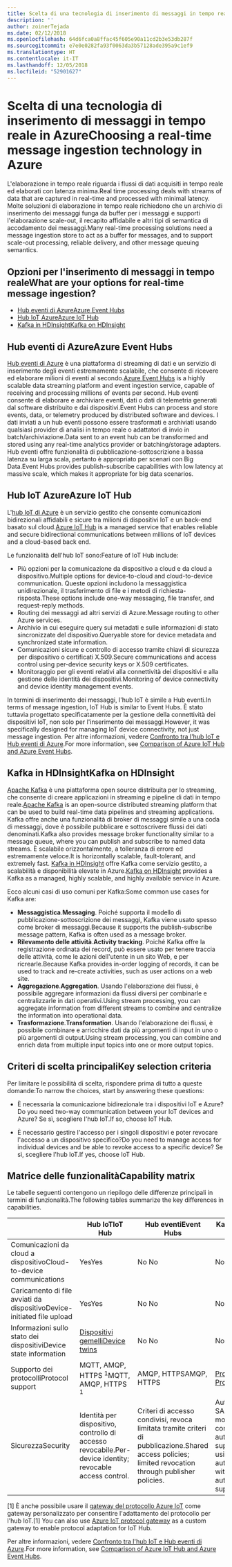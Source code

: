 ```yaml
---
title: Scelta di una tecnologia di inserimento di messaggi in tempo reale
description: ''
author: zoinerTejada
ms.date: 02/12/2018
ms.openlocfilehash: 64d6fca0a8ffac45f605e90a11cd2b3e53db287f
ms.sourcegitcommit: e7e0e0282fa93f0063da3b57128ade395a9c1ef9
ms.translationtype: HT
ms.contentlocale: it-IT
ms.lasthandoff: 12/05/2018
ms.locfileid: "52901627"
---
```

# <a name="choosing-a-real-time-message-ingestion-technology-in-azure"></a><span data-ttu-id="a7432-102">Scelta di una tecnologia di inserimento di messaggi in tempo reale in Azure</span><span class="sxs-lookup"><span data-stu-id="a7432-102">Choosing a real-time message ingestion technology in Azure</span></span>

<span data-ttu-id="a7432-103">L'elaborazione in tempo reale riguarda i flussi di dati acquisiti in tempo reale ed elaborati con latenza minima.</span><span class="sxs-lookup"><span data-stu-id="a7432-103">Real time processing deals with streams of data that are captured in real-time and processed with minimal latency.</span></span> <span data-ttu-id="a7432-104">Molte soluzioni di elaborazione in tempo reale richiedono che un archivio di inserimento dei messaggi funga da buffer per i messaggi e supporti l'elaborazione scale-out, il recapito affidabile e altri tipi di semantica di accodamento dei messaggi.</span><span class="sxs-lookup"><span data-stu-id="a7432-104">Many real-time processing solutions need a message ingestion store to act as a buffer for messages, and to support scale-out processing, reliable delivery, and other message queuing semantics.</span></span> 

## <a name="what-are-your-options-for-real-time-message-ingestion"></a><span data-ttu-id="a7432-105">Opzioni per l'inserimento di messaggi in tempo reale</span><span class="sxs-lookup"><span data-stu-id="a7432-105">What are your options for real-time message ingestion?</span></span>

- [<span data-ttu-id="a7432-106">Hub eventi di Azure</span><span class="sxs-lookup"><span data-stu-id="a7432-106">Azure Event Hubs</span></span>](/azure/event-hubs/)
- [<span data-ttu-id="a7432-107">Hub IoT Azure</span><span class="sxs-lookup"><span data-stu-id="a7432-107">Azure IoT Hub</span></span>](/azure/iot-hub/)
- [<span data-ttu-id="a7432-108">Kafka in HDInsight</span><span class="sxs-lookup"><span data-stu-id="a7432-108">Kafka on HDInsight</span></span>](/azure/hdinsight/kafka/apache-kafka-get-started)

## <a name="azure-event-hubs"></a><span data-ttu-id="a7432-109">Hub eventi di Azure</span><span class="sxs-lookup"><span data-stu-id="a7432-109">Azure Event Hubs</span></span>

<span data-ttu-id="a7432-110">[Hub eventi di Azure](/azure/event-hubs/) è una piattaforma di streaming di dati e un servizio di inserimento degli eventi estremamente scalabile, che consente di ricevere ed elaborare milioni di eventi al secondo.</span><span class="sxs-lookup"><span data-stu-id="a7432-110">[Azure Event Hubs](/azure/event-hubs/) is a highly scalable data streaming platform and event ingestion service, capable of receiving and processing millions of events per second.</span></span> <span data-ttu-id="a7432-111">Hub eventi consente di elaborare e archiviare eventi, dati o dati di telemetria generati dal software distribuito e dai dispositivi.</span><span class="sxs-lookup"><span data-stu-id="a7432-111">Event Hubs can process and store events, data, or telemetry produced by distributed software and devices.</span></span> <span data-ttu-id="a7432-112">I dati inviati a un hub eventi possono essere trasformati e archiviati usando qualsiasi provider di analisi in tempo reale o adattatori di invio in batch/archiviazione.</span><span class="sxs-lookup"><span data-stu-id="a7432-112">Data sent to an event hub can be transformed and stored using any real-time analytics provider or batching/storage adapters.</span></span> <span data-ttu-id="a7432-113">Hub eventi offre funzionalità di pubblicazione-sottoscrizione a bassa latenza su larga scala, pertanto è appropriato per scenari con Big Data.</span><span class="sxs-lookup"><span data-stu-id="a7432-113">Event Hubs provides publish-subscribe capabilities with low latency at massive scale, which makes it appropriate for big data scenarios.</span></span>

## <a name="azure-iot-hub"></a><span data-ttu-id="a7432-114">Hub IoT Azure</span><span class="sxs-lookup"><span data-stu-id="a7432-114">Azure IoT Hub</span></span>

<span data-ttu-id="a7432-115">L'[hub IoT di Azure](/azure/iot-hub/) è un servizio gestito che consente comunicazioni bidirezionali affidabili e sicure tra milioni di dispositivi IoT e un back-end basato sul cloud.</span><span class="sxs-lookup"><span data-stu-id="a7432-115">[Azure IoT Hub](/azure/iot-hub/) is a managed service that enables reliable and secure bidirectional communications between millions of IoT devices and a cloud-based back end.</span></span>

<span data-ttu-id="a7432-116">Le funzionalità dell'hub IoT sono:</span><span class="sxs-lookup"><span data-stu-id="a7432-116">Feature of IoT Hub include:</span></span>

* <span data-ttu-id="a7432-117">Più opzioni per la comunicazione da dispositivo a cloud e da cloud a dispositivo.</span><span class="sxs-lookup"><span data-stu-id="a7432-117">Multiple options for device-to-cloud and cloud-to-device communication.</span></span> <span data-ttu-id="a7432-118">Queste opzioni includono la messaggistica unidirezionale, il trasferimento di file e i metodi di richiesta-risposta.</span><span class="sxs-lookup"><span data-stu-id="a7432-118">These options include one-way messaging, file transfer, and request-reply methods.</span></span>
* <span data-ttu-id="a7432-119">Routing dei messaggi ad altri servizi di Azure.</span><span class="sxs-lookup"><span data-stu-id="a7432-119">Message routing to other Azure services.</span></span>
* <span data-ttu-id="a7432-120">Archivio in cui eseguire query sui metadati e sulle informazioni di stato sincronizzate del dispositivo.</span><span class="sxs-lookup"><span data-stu-id="a7432-120">Queryable store for device metadata and synchronized state information.</span></span>
* <span data-ttu-id="a7432-121">Comunicazioni sicure e controllo di accesso tramite chiavi di sicurezza per dispositivo o certificati X.509.</span><span class="sxs-lookup"><span data-stu-id="a7432-121">Secure communications and access control using per-device security keys or X.509 certificates.</span></span>
* <span data-ttu-id="a7432-122">Monitoraggio per gli eventi relativi alla connettività dei dispositivi e alla gestione delle identità dei dispositivi.</span><span class="sxs-lookup"><span data-stu-id="a7432-122">Monitoring of device connectivity and device identity management events.</span></span>

<span data-ttu-id="a7432-123">In termini di inserimento dei messaggi, l'hub IoT è simile a Hub eventi.</span><span class="sxs-lookup"><span data-stu-id="a7432-123">In terms of message ingestion, IoT Hub is similar to Event Hubs.</span></span> <span data-ttu-id="a7432-124">È stato tuttavia progettato specificatamente per la gestione della connettività dei dispositivi IoT, non solo per l'inserimento dei messaggi.</span><span class="sxs-lookup"><span data-stu-id="a7432-124">However, it was specifically designed for managing IoT device connectivity, not just message ingestion.</span></span> <span data-ttu-id="a7432-125">Per altre informazioni, vedere [Confronto tra l'hub IoT e Hub eventi di Azure](/azure/iot-hub/iot-hub-compare-event-hubs).</span><span class="sxs-lookup"><span data-stu-id="a7432-125">For more information, see [Comparison of Azure IoT Hub and Azure Event Hubs](/azure/iot-hub/iot-hub-compare-event-hubs).</span></span> 

## <a name="kafka-on-hdinsight"></a><span data-ttu-id="a7432-126">Kafka in HDInsight</span><span class="sxs-lookup"><span data-stu-id="a7432-126">Kafka on HDInsight</span></span>

<span data-ttu-id="a7432-127">[Apache Kafka](https://kafka.apache.org/) è una piattaforma open source distribuita per lo streaming, che consente di creare applicazioni in streaming e pipeline di dati in tempo reale.</span><span class="sxs-lookup"><span data-stu-id="a7432-127">[Apache Kafka](https://kafka.apache.org/) is an open-source distributed streaming platform that can be used to build real-time data pipelines and streaming applications.</span></span> <span data-ttu-id="a7432-128">Kafka offre anche una funzionalità di broker di messaggi simile a una coda di messaggi, dove è possibile pubblicare e sottoscrivere flussi dei dati denominati.</span><span class="sxs-lookup"><span data-stu-id="a7432-128">Kafka also provides message broker functionality similar to a message queue, where you can publish and subscribe to named data streams.</span></span> <span data-ttu-id="a7432-129">È scalabile orizzontalmente, a tolleranza di errore ed estremamente veloce.</span><span class="sxs-lookup"><span data-stu-id="a7432-129">It is horizontally scalable, fault-tolerant, and extremely fast.</span></span> <span data-ttu-id="a7432-130">[Kafka in HDInsight](/azure/hdinsight/kafka/apache-kafka-get-started) offre Kafka come servizio gestito, a scalabilità e disponibilità elevate in Azure.</span><span class="sxs-lookup"><span data-stu-id="a7432-130">[Kafka on HDInsight](/azure/hdinsight/kafka/apache-kafka-get-started) provides a Kafka as a managed, highly scalable, and highly available service in Azure.</span></span> 

<span data-ttu-id="a7432-131">Ecco alcuni casi di uso comuni per Kafka:</span><span class="sxs-lookup"><span data-stu-id="a7432-131">Some common use cases for Kafka are:</span></span>

* <span data-ttu-id="a7432-132">**Messaggistica**.</span><span class="sxs-lookup"><span data-stu-id="a7432-132">**Messaging**.</span></span> <span data-ttu-id="a7432-133">Poiché supporta il modello di pubblicazione-sottoscrizione dei messaggi, Kafka viene usato spesso come broker di messaggi.</span><span class="sxs-lookup"><span data-stu-id="a7432-133">Because it supports the publish-subscribe message pattern, Kafka is often used as a message broker.</span></span>
* <span data-ttu-id="a7432-134">**Rilevamento delle attività**.</span><span class="sxs-lookup"><span data-stu-id="a7432-134">**Activity tracking**.</span></span> <span data-ttu-id="a7432-135">Poiché Kafka offre la registrazione ordinata dei record, può essere usato per tenere traccia delle attività, come le azioni dell'utente in un sito Web, e per ricrearle.</span><span class="sxs-lookup"><span data-stu-id="a7432-135">Because Kafka provides in-order logging of records, it can be used to track and re-create activities, such as user actions on a web site.</span></span>
* <span data-ttu-id="a7432-136">**Aggregazione**.</span><span class="sxs-lookup"><span data-stu-id="a7432-136">**Aggregation**.</span></span> <span data-ttu-id="a7432-137">Usando l'elaborazione dei flussi, è possibile aggregare informazioni da flussi diversi per combinarle e centralizzarle in dati operativi.</span><span class="sxs-lookup"><span data-stu-id="a7432-137">Using stream processing, you can aggregate information from different streams to combine and centralize the information into operational data.</span></span>
* <span data-ttu-id="a7432-138">**Trasformazione**.</span><span class="sxs-lookup"><span data-stu-id="a7432-138">**Transformation**.</span></span> <span data-ttu-id="a7432-139">Usando l'elaborazione dei flussi, è possibile combinare e arricchire dati da più argomenti di input in uno o più argomenti di output.</span><span class="sxs-lookup"><span data-stu-id="a7432-139">Using stream processing, you can combine and enrich data from multiple input topics into one or more output topics.</span></span>

## <a name="key-selection-criteria"></a><span data-ttu-id="a7432-140">Criteri di scelta principali</span><span class="sxs-lookup"><span data-stu-id="a7432-140">Key selection criteria</span></span>

<span data-ttu-id="a7432-141">Per limitare le possibilità di scelta, rispondere prima di tutto a queste domande:</span><span class="sxs-lookup"><span data-stu-id="a7432-141">To narrow the choices, start by answering these questions:</span></span>

- <span data-ttu-id="a7432-142">È necessaria la comunicazione bidirezionale tra i dispositivi IoT e Azure?</span><span class="sxs-lookup"><span data-stu-id="a7432-142">Do you need two-way communication between your IoT devices and Azure?</span></span> <span data-ttu-id="a7432-143">Se sì, scegliere l'hub IoT.</span><span class="sxs-lookup"><span data-stu-id="a7432-143">If so, choose IoT Hub.</span></span>

- <span data-ttu-id="a7432-144">È necessario gestire l'accesso per i singoli dispositivi e poter revocare l'accesso a un dispositivo specifico?</span><span class="sxs-lookup"><span data-stu-id="a7432-144">Do you need to manage access for individual devices and be able to revoke access to a specific device?</span></span> <span data-ttu-id="a7432-145">Se sì, scegliere l'hub IoT.</span><span class="sxs-lookup"><span data-stu-id="a7432-145">If yes, choose IoT Hub.</span></span>

## <a name="capability-matrix"></a><span data-ttu-id="a7432-146">Matrice delle funzionalità</span><span class="sxs-lookup"><span data-stu-id="a7432-146">Capability matrix</span></span>

<span data-ttu-id="a7432-147">Le tabelle seguenti contengono un riepilogo delle differenze principali in termini di funzionalità.</span><span class="sxs-lookup"><span data-stu-id="a7432-147">The following tables summarize the key differences in capabilities.</span></span> 

| | <span data-ttu-id="a7432-148">Hub IoT</span><span class="sxs-lookup"><span data-stu-id="a7432-148">IoT Hub</span></span> | <span data-ttu-id="a7432-149">Hub eventi</span><span class="sxs-lookup"><span data-stu-id="a7432-149">Event Hubs</span></span> | <span data-ttu-id="a7432-150">Kafka in HDInsight</span><span class="sxs-lookup"><span data-stu-id="a7432-150">Kafka on HDInsight</span></span> |
| --- | --- | --- | --- |
| <span data-ttu-id="a7432-151">Comunicazioni da cloud a dispositivo</span><span class="sxs-lookup"><span data-stu-id="a7432-151">Cloud-to-device communications</span></span> | <span data-ttu-id="a7432-152">Yes</span><span class="sxs-lookup"><span data-stu-id="a7432-152">Yes</span></span> | <span data-ttu-id="a7432-153">No </span><span class="sxs-lookup"><span data-stu-id="a7432-153">No</span></span> | <span data-ttu-id="a7432-154">No </span><span class="sxs-lookup"><span data-stu-id="a7432-154">No</span></span> |
| <span data-ttu-id="a7432-155">Caricamento di file avviati da dispositivo</span><span class="sxs-lookup"><span data-stu-id="a7432-155">Device-initiated file upload</span></span> | <span data-ttu-id="a7432-156">Yes</span><span class="sxs-lookup"><span data-stu-id="a7432-156">Yes</span></span> | <span data-ttu-id="a7432-157">No </span><span class="sxs-lookup"><span data-stu-id="a7432-157">No</span></span> | <span data-ttu-id="a7432-158">No </span><span class="sxs-lookup"><span data-stu-id="a7432-158">No</span></span> |
| <span data-ttu-id="a7432-159">Informazioni sullo stato dei dispositivi</span><span class="sxs-lookup"><span data-stu-id="a7432-159">Device state information</span></span> | [<span data-ttu-id="a7432-160">Dispositivi gemelli</span><span class="sxs-lookup"><span data-stu-id="a7432-160">Device twins</span></span>](/azure/iot-hub/iot-hub-devguide-device-twins) | <span data-ttu-id="a7432-161">No </span><span class="sxs-lookup"><span data-stu-id="a7432-161">No</span></span> | <span data-ttu-id="a7432-162">No </span><span class="sxs-lookup"><span data-stu-id="a7432-162">No</span></span> |
| <span data-ttu-id="a7432-163">Supporto dei protocolli</span><span class="sxs-lookup"><span data-stu-id="a7432-163">Protocol support</span></span> | <span data-ttu-id="a7432-164">MQTT, AMQP, HTTPS <sup>1</sup></span><span class="sxs-lookup"><span data-stu-id="a7432-164">MQTT, AMQP, HTTPS <sup>1</sup></span></span> | <span data-ttu-id="a7432-165">AMQP, HTTPS</span><span class="sxs-lookup"><span data-stu-id="a7432-165">AMQP, HTTPS</span></span> | [<span data-ttu-id="a7432-166">Protocollo Kafka</span><span class="sxs-lookup"><span data-stu-id="a7432-166">Kafka Protocol</span></span>](https://cwiki.apache.org/confluence/display/KAFKA/A+Guide+To+The+Kafka+Protocol) |
| <span data-ttu-id="a7432-167">Sicurezza</span><span class="sxs-lookup"><span data-stu-id="a7432-167">Security</span></span> | <span data-ttu-id="a7432-168">Identità per dispositivo, controllo di accesso revocabile.</span><span class="sxs-lookup"><span data-stu-id="a7432-168">Per-device identity; revocable access control.</span></span> | <span data-ttu-id="a7432-169">Criteri di accesso condivisi, revoca limitata tramite criteri di pubblicazione.</span><span class="sxs-lookup"><span data-stu-id="a7432-169">Shared access policies; limited revocation through publisher policies.</span></span> | <span data-ttu-id="a7432-170">Autenticazione tramite SASL, autorizzazione modulare, integrazione con servizi di autenticazione esterna supportata.</span><span class="sxs-lookup"><span data-stu-id="a7432-170">Authentication using SASL; pluggable authorization; integration with external authentication services supported.</span></span> |

<span data-ttu-id="a7432-171">[1] È anche possibile usare il [gateway del protocollo Azure IoT](/azure/iot-hub/iot-hub-protocol-gateway) come gateway personalizzato per consentire l'adattamento del protocollo per l'hub IoT.</span><span class="sxs-lookup"><span data-stu-id="a7432-171">[1] You can also use [Azure IoT protocol gateway](/azure/iot-hub/iot-hub-protocol-gateway) as a custom gateway to enable protocol adaptation for IoT Hub.</span></span>

<span data-ttu-id="a7432-172">Per altre informazioni, vedere [Confronto tra l'hub IoT e Hub eventi di Azure](/azure/iot-hub/iot-hub-compare-event-hubs).</span><span class="sxs-lookup"><span data-stu-id="a7432-172">For more information, see [Comparison of Azure IoT Hub and Azure Event Hubs](/azure/iot-hub/iot-hub-compare-event-hubs).</span></span>
